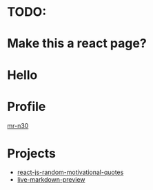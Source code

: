 # TODO:
# Make this a react page?
# Hello
# Profile
[mr-n30](https://github.com/mr-n30)
# Projects
- [react-js-random-motivational-quotes](https://mr-n30.github.io/react-js-random-motivational-quotes/)
- [live-markdown-preview](https://mr-n30.github.io/live-markdown-preview/)
